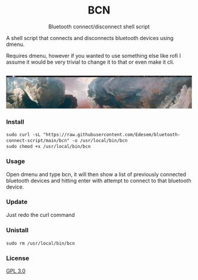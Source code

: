 <h1 align="center">BCN</h1>
<p align="center">Bluetooth connect/disconnect shell script</p>
A shell script that connects and disconnects bluetooth devices using dmenu.

Requires dmenu, however if you wanted to use something else like rofi I assume it would be very trivial to change it to that or even make it cli.

##
<p align="center">
<img src="./bcn.gif" alt="Video Preview" width="2000px">
</p>


### Install 
```
sudo curl -sL "https://raw.githubusercontent.com/Edesem/bluetooth-connect-script/main/bcn" -o /usr/local/bin/bcn
sudo chmod +x /usr/local/bin/bcn
```

### Usage
Open dmenu and type bcn, it will then show a list of previously connected bluetooth devices and hitting enter with attempt to connect to that bluetooth device.

### Update
Just redo the curl command

### Unistall
`sudo rm /usr/local/bin/bcn`

### License
[GPL 3.0](https://raw.githubusercontent.com/Edesem/bluetooth-connect-script/main/LICENSE)

